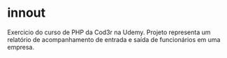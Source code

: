 # innout
Exercicio do curso de PHP da Cod3r na Udemy.
Projeto representa um relatório de acompanhamento de entrada e saída de funcionários em uma empresa.
